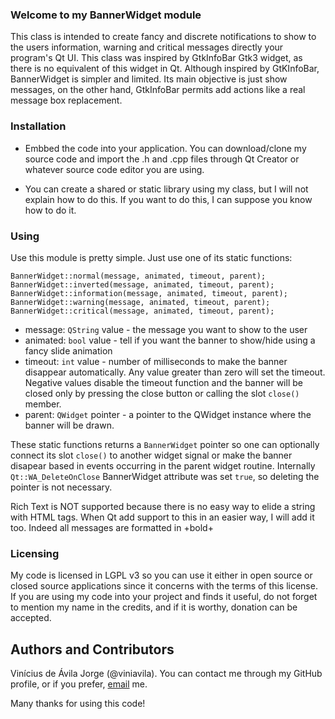 ### Welcome to my BannerWidget module

This class is intended to create fancy and discrete notifications to show to the users information, warning and critical messages directly your program's Qt UI. This class was inspired by GtkInfoBar Gtk3 widget, as there is no equivalent of this widget in Qt. Although inspired by GtKInfoBar, BannerWidget is simpler and limited. Its main objective is just show messages, on the other hand, GtkInfoBar permits add actions like a real message box replacement.

### Installation

* Embbed the code into your application. You can download/clone my source code and import the .h and .cpp files through Qt Creator or whatever source code editor you are using.

* You can create a shared or static library using my class, but I will not explain how to do this. If you want to do this, I can suppose you know how to do it.

### Using

Use this module is pretty simple. Just use one of its static functions:
```
BannerWidget::normal(message, animated, timeout, parent);
BannerWidget::inverted(message, animated, timeout, parent);
BannerWidget::information(message, animated, timeout, parent);
BannerWidget::warning(message, animated, timeout, parent);
BannerWidget::critical(message, animated, timeout, parent);
``` 
* message: `QString` value - the message you want to show to the user
* animated: `bool` value - tell if you want the banner to show/hide using a fancy slide animation
* timeout: `int` value - number of milliseconds to make the banner disappear automatically. Any value greater than zero will set the timeout. Negative values disable the timeout function and the banner will be closed only by pressing the close button or calling the slot `close()` member. 
* parent: `QWidget` pointer - a pointer to the QWidget instance where the banner will be drawn.

These static functions returns a `BannerWidget` pointer so one can optionally connect its slot `close()` to another widget signal or make the banner disapear based in events occurring in the parent widget routine. Internally `Qt::WA_DeleteOnClose` BannerWidget attribute was set `true`, so deleting the pointer is not necessary.

Rich Text is NOT supported because there is no easy way to elide a string with HTML tags. When Qt add support to this in an easier way, I will add it too. Indeed all messages are formatted in +bold+
 
### Licensing

My code is licensed in LGPL v3 so you can use it either in open source or closed source applications since it concerns with the terms of this license. If you are using my code into your project and finds it useful, do not forget to mention my name in the credits, and if it is worthy, donation can be accepted.

## Authors and Contributors
Vinícius de Ávila Jorge (@viniavila). You can contact me through my GitHub profile, or if you prefer, [email](mailto:vinicius.avila.jorge@gmail.com) me.

Many thanks for using this code!

